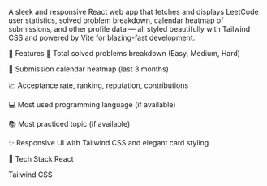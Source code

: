 A sleek and responsive React web app that fetches and displays LeetCode user statistics, solved problem breakdown, calendar heatmap of submissions, and other profile data — all styled beautifully with Tailwind CSS and powered by Vite for blazing-fast development.

🚀 Features
🧠 Total solved problems breakdown (Easy, Medium, Hard)

📅 Submission calendar heatmap (last 3 months)

📈 Acceptance rate, ranking, reputation, contributions

💻 Most used programming language (if available)

📚 Most practiced topic (if available)

✨ Responsive UI with Tailwind CSS and elegant card styling

🧪 Tech Stack
React

Tailwind CSS
